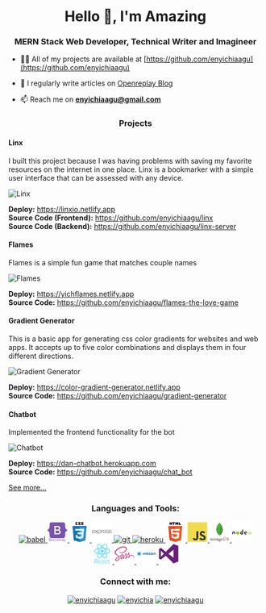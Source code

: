 <h1 align="center">Hello 👋, I'm Amazing</h1>
<h3 align="center">MERN Stack Web Developer, Technical Writer and Imagineer</h3>

- 👨‍💻 All of my projects are available at [https://github.com/enyichiaagu](https://github.com/enyichiaagu)

- 📝 I regularly write articles on [Openreplay Blog](https://blog.openreplay.com/authors/amazing-enyichi-agu)

- 📫 Reach me on **enyichiaagu@gmail.com**

<h3 align="center">Projects</h3>
<h4>Linx</h4>
<p>I built this project because I was having problems with saving my
favorite resources on the internet in one place. Linx is a bookmarker
with a simple user interface that can be assessed with any device.</p>
<img height="200px" alt="Linx" src="https://drive.google.com/uc?export=view&id=1zXXhOl-MAxrs5wtqzmFIOcQEGAhp0tZY"/>

**Deploy:** https://linxio.netlify.app  
**Source Code (Frontend):** https://github.com/enyichiaagu/linx   
**Source Code (Backend):** https://github.com/enyichiaagu/linx-server

<h4>Flames</h4>
<p>Flames is a simple fun game that matches couple names</p>
<img height="200px" alt="Flames" src="https://drive.google.com/uc?export=view&id=1Pz30C99rbbD9wfRNQ8deIADknv0WYgnT"/>

**Deploy:** https://yichflames.netlify.app  
**Source Code:** https://github.com/enyichiaagu/flames-the-love-game   

<h4>Gradient Generator</h4>
<p>This is a basic app for generating css color gradients for websites and web apps. It accepts up to five color combinations and displays them in four different directions.</p>
<img height="200px" alt="Gradient Generator" src="https://drive.google.com/uc?export=view&id=1Sj1rrEDylalRkI-7iRq6EuHXG8IJb4ny"/>

**Deploy:** https://color-gradient-generator.netlify.app  
**Source Code:** https://github.com/enyichiaagu/gradient-generator 

<h4>Chatbot</h4>
<p>Implemented the frontend functionality for the bot</p>
<img height="200px" alt="Chatbot" src="https://drive.google.com/uc?export=view&id=12ZlipHieuRC6tcRaLI5s4plTSC7cau2z"/>

**Deploy:** https://dan-chatbot.herokuapp.com  
**Source Code:** https://github.com/enyichiaagu/chat_bot

[See more...](https://github.com/enyichiaagu?tab=repositories)


<h3 align="center">Languages and Tools:</h3>
<p align="center"> <a href="https://babeljs.io/" target="_blank" rel="noreferrer"> <img src="https://www.vectorlogo.zone/logos/babeljs/babeljs-icon.svg" alt="babel" width="40" height="40"/> </a> <a href="https://getbootstrap.com" target="_blank" rel="noreferrer"> <img src="https://raw.githubusercontent.com/devicons/devicon/master/icons/bootstrap/bootstrap-plain-wordmark.svg" alt="bootstrap" width="40" height="40"/> </a> <a href="https://www.w3schools.com/css/" target="_blank" rel="noreferrer"> <img src="https://raw.githubusercontent.com/devicons/devicon/master/icons/css3/css3-original-wordmark.svg" alt="css3" width="40" height="40"/> </a> <a href="https://expressjs.com" target="_blank" rel="noreferrer"> <img src="https://raw.githubusercontent.com/devicons/devicon/master/icons/express/express-original-wordmark.svg" alt="express" width="40" height="40"/> </a> <a href="https://git-scm.com/" target="_blank" rel="noreferrer"> <img src="https://www.vectorlogo.zone/logos/git-scm/git-scm-icon.svg" alt="git" width="40" height="40"/> </a> <a href="https://heroku.com" target="_blank" rel="noreferrer"> <img src="https://www.vectorlogo.zone/logos/heroku/heroku-icon.svg" alt="heroku" width="40" height="40"/> </a> <a href="https://www.w3.org/html/" target="_blank" rel="noreferrer"> <img src="https://raw.githubusercontent.com/devicons/devicon/master/icons/html5/html5-original-wordmark.svg" alt="html5" width="40" height="40"/> </a> <a href="https://developer.mozilla.org/en-US/docs/Web/JavaScript" target="_blank" rel="noreferrer"> <img src="https://raw.githubusercontent.com/devicons/devicon/master/icons/javascript/javascript-original.svg" alt="javascript" width="40" height="40"/> </a> <a href="https://www.mongodb.com/" target="_blank" rel="noreferrer"> <img src="https://raw.githubusercontent.com/devicons/devicon/master/icons/mongodb/mongodb-original-wordmark.svg" alt="mongodb" width="40" height="40"/> </a> <a href="https://nodejs.org" target="_blank" rel="noreferrer"> <img src="https://raw.githubusercontent.com/devicons/devicon/master/icons/nodejs/nodejs-original-wordmark.svg" alt="nodejs" width="40" height="40"/> </a> <a href="https://reactjs.org/" target="_blank" rel="noreferrer"> <img src="https://raw.githubusercontent.com/devicons/devicon/master/icons/react/react-original-wordmark.svg" alt="react" width="40" height="40"/> </a> <a href="https://sass-lang.com" target="_blank" rel="noreferrer"> <img src="https://raw.githubusercontent.com/devicons/devicon/master/icons/sass/sass-original.svg" alt="sass" width="40" height="40"/> </a> <a href="https://webpack.js.org" target="_blank" rel="noreferrer"> <img src="https://raw.githubusercontent.com/devicons/devicon/d00d0969292a6569d45b06d3f350f463a0107b0d/icons/webpack/webpack-original-wordmark.svg" alt="webpack" width="40" height="40"/> </a> <a href="https://code.visualstudio.com" target="_blank" rel="noreferrer"> <img src="https://raw.githubusercontent.com/devicons/devicon/master/icons/visualstudio/visualstudio-plain.svg" alt="vscode" width="40" height="40"/> </a></p>


<h3 align="center">Connect with me:</h3>
<p align="center">
<a href="https://dev.to/enyichiaagu" target="blank"><img align="center" src="https://raw.githubusercontent.com/rahuldkjain/github-profile-readme-generator/master/src/images/icons/Social/devto.svg" alt="enyichiaagu" height="30" width="40" /></a>
<a href="https://twitter.com/enyichia" target="blank"><img align="center" src="https://raw.githubusercontent.com/rahuldkjain/github-profile-readme-generator/master/src/images/icons/Social/twitter.svg" alt="enyichia" height="30" width="40" /></a>
<a href="https://linkedin.com/in/enyichiaagu" target="blank"><img align="center" src="https://raw.githubusercontent.com/rahuldkjain/github-profile-readme-generator/master/src/images/icons/Social/linked-in-alt.svg" alt="enyichiaagu" height="30" width="40" /></a>
</p>
